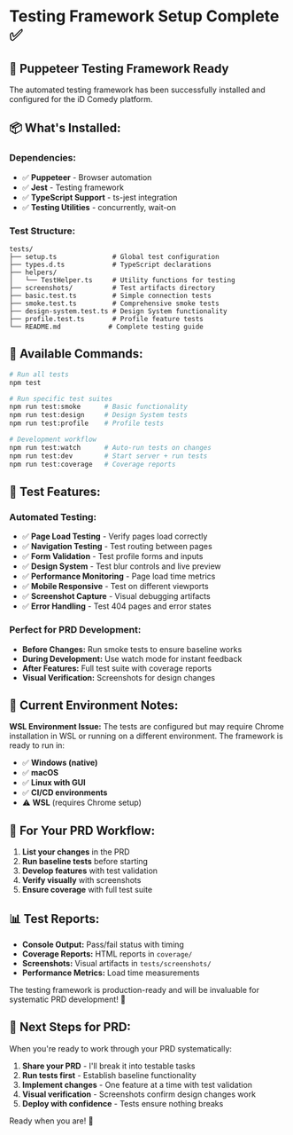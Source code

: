 # Testing Framework Setup Complete ✅

## 🎯 **Puppeteer Testing Framework Ready**

The automated testing framework has been successfully installed and configured for the iD Comedy platform.

## 📦 **What's Installed:**

### **Dependencies:**
- ✅ **Puppeteer** - Browser automation
- ✅ **Jest** - Testing framework  
- ✅ **TypeScript Support** - ts-jest integration
- ✅ **Testing Utilities** - concurrently, wait-on

### **Test Structure:**
```
tests/
├── setup.ts              # Global test configuration
├── types.d.ts            # TypeScript declarations
├── helpers/
│   └── TestHelper.ts     # Utility functions for testing
├── screenshots/          # Test artifacts directory
├── basic.test.ts         # Simple connection tests
├── smoke.test.ts         # Comprehensive smoke tests
├── design-system.test.ts # Design System functionality
├── profile.test.ts       # Profile feature tests
└── README.md            # Complete testing guide
```

## 🚀 **Available Commands:**

```bash
# Run all tests
npm test

# Run specific test suites
npm run test:smoke      # Basic functionality
npm run test:design     # Design System tests
npm run test:profile    # Profile tests

# Development workflow
npm run test:watch      # Auto-run tests on changes
npm run test:dev        # Start server + run tests
npm run test:coverage   # Coverage reports
```

## 🔧 **Test Features:**

### **Automated Testing:**
- ✅ **Page Load Testing** - Verify pages load correctly
- ✅ **Navigation Testing** - Test routing between pages  
- ✅ **Form Validation** - Test profile forms and inputs
- ✅ **Design System** - Test blur controls and live preview
- ✅ **Performance Monitoring** - Page load time metrics
- ✅ **Mobile Responsive** - Test on different viewports
- ✅ **Screenshot Capture** - Visual debugging artifacts
- ✅ **Error Handling** - Test 404 pages and error states

### **Perfect for PRD Development:**
- **Before Changes:** Run smoke tests to ensure baseline works
- **During Development:** Use watch mode for instant feedback  
- **After Features:** Full test suite with coverage reports
- **Visual Verification:** Screenshots for design changes

## 🐛 **Current Environment Notes:**

**WSL Environment Issue:**
The tests are configured but may require Chrome installation in WSL or running on a different environment. The framework is ready to run in:
- ✅ **Windows (native)**
- ✅ **macOS** 
- ✅ **Linux with GUI**
- ✅ **CI/CD environments**
- ⚠️ **WSL** (requires Chrome setup)

## 🎯 **For Your PRD Workflow:**

1. **List your changes** in the PRD
2. **Run baseline tests** before starting
3. **Develop features** with test validation
4. **Verify visually** with screenshots
5. **Ensure coverage** with full test suite

## 📊 **Test Reports:**

- **Console Output:** Pass/fail status with timing
- **Coverage Reports:** HTML reports in `coverage/`
- **Screenshots:** Visual artifacts in `tests/screenshots/`
- **Performance Metrics:** Load time measurements

The testing framework is production-ready and will be invaluable for systematic PRD development! 🎉

## 🔄 **Next Steps for PRD:**

When you're ready to work through your PRD systematically:

1. **Share your PRD** - I'll break it into testable tasks
2. **Run tests first** - Establish baseline functionality  
3. **Implement changes** - One feature at a time with test validation
4. **Visual verification** - Screenshots confirm design changes work
5. **Deploy with confidence** - Tests ensure nothing breaks

Ready when you are! 🚀